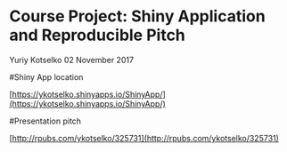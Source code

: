 # Course Project: Shiny Application and Reproducible Pitch
Yuriy Kotselko 
02 November 2017 

#Shiny App location

[https://ykotselko.shinyapps.io/ShinyApp/](https://ykotselko.shinyapps.io/ShinyApp/)

#Presentation pitch

[http://rpubs.com/ykotselko/325731](http://rpubs.com/ykotselko/325731)
